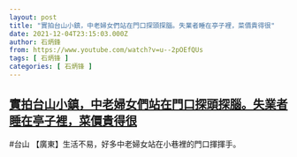 ```yaml
---
layout: post
title: "實拍台山小鎮，中老婦女們站在門口探頭探腦。失業者睡在亭子裡，菜價貴得很"
date: 2021-12-04T23:15:03.000Z
author: 石炳鋒
from: https://www.youtube.com/watch?v=u--2pOEfQUs
tags: [ 石炳锋 ]
categories: [ 石炳锋 ]
---
```

<!--1638659703000-->
[實拍台山小鎮，中老婦女們站在門口探頭探腦。失業者睡在亭子裡，菜價貴得很](https://www.youtube.com/watch?v=u--2pOEfQUs)
------

<div>
#台山 【廣東】生活不易，好多中老婦女站在小巷裡的門口揮揮手。
</div>

